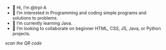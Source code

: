 - 👋 Hi, I’m @trpl-A
- 👀 I’m interested in Programming and coding simple programs and solutions to problems. 
- 🌱 I’m currently learning Java. 
- 💞️ I’m looking to collaborate on beginner HTML, CSS, JS, Java, or Python projects.
  
_scan the QR code_

<!---
trpl-A/trpl-A is a ✨ special ✨ repository because its `README.md` (this file) appears on your GitHub profile.
You can click the Preview link to take a look at your changes.
--->
